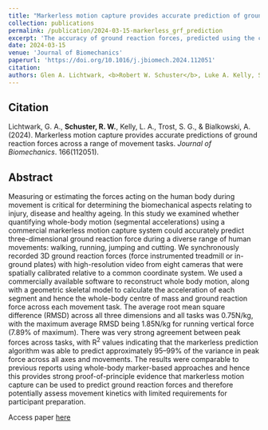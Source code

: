 ```yaml
---
title: "Markerless motion capture provides accurate prediction of ground reaction forces across a range of movement tasks"
collection: publications
permalink: /publication/2024-03-15-markerless_grf_prediction
excerpt: 'The accuracy of ground reaction forces, predicted using the centre of mass kinematics extracted from markerless motion capture, was assessed during walking, running, cutting and jumping.'
date: 2024-03-15
venue: 'Journal of Biomechanics'
paperurl: 'https://doi.org/10.1016/j.jbiomech.2024.112051'
citation: 
authors: Glen A. Lichtwark, <b>Robert W. Schuster</b>, Luke A. Kelly, Stewart G. Trost, & Alina Bialkowski
---
```

## Citation
Lichtwark, G. A., **Schuster, R. W.**, Kelly, L. A., Trost, S. G., & Bialkowski, A. (2024). Markerless motion capture provides accurate predictions of ground reaction forces across a range of movement tasks. *Journal of Biomechanics*. 166(112051).

## Abstract  
Measuring or estimating the forces acting on the human body during movement is critical for determining the biomechanical aspects relating to injury, disease and healthy ageing. In this study we examined whether quantifying whole-body motion (segmental accelerations) using a commercial markerless motion capture system could accurately predict three-dimensional ground reaction force during a diverse range of human movements: walking, running, jumping and cutting. We synchronously recorded 3D ground reaction forces (force instrumented treadmill or in-ground plates) with high-resolution video from eight cameras that were spatially calibrated relative to a common coordinate system. We used a commercially available software to reconstruct whole body motion, along with a geometric skeletal model to calculate the acceleration of each segment and hence the whole-body centre of mass and ground reaction force across each movement task. The average root mean square difference (RMSD) across all three dimensions and all tasks was 0.75N/kg, with the maximum average RMSD being 1.85N/kg for running vertical force (7.89% of maximum). There was very strong agreement between peak forces across tasks, with R<sup>2</sup> values indicating that the markerless prediction algorithm was able to predict approximately 95–99% of the variance in peak force across all axes and movements. The results were comparable to previous reports using whole-body marker-based approaches and hence this provides strong proof-of-principle evidence that markerless motion capture can be used to predict ground reaction forces and therefore potentially assess movement kinetics with limited requirements for participant preparation.
  
  
Access paper [here](https://doi.org/10.1016/j.jbiomech.2024.112051)
